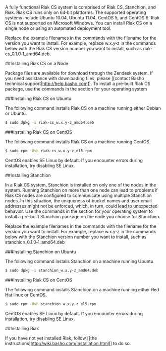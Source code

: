 A fully functional Riak CS system is comprised of Riak CS, Stanchion, and Riak. Riak CS runs only on 64‐bit platforms. The supported operating systems include Ubuntu 10.04, Ubuntu 11.04, CentOS 5, and CentOS 6. Riak CS is not supported on Microsoft Windows. You can install Riak CS on a single node or using an automated deployment tool.

<div class="note">Replace the example filenames in the commands with the filename for the version you want to install. For example, replace w.x.y‐z in the commands below with the Riak CS version number you want to install, such as riak‐cs_0.1.0‐1_amd64.deb.</div>

##Installing Riak CS on a Node

Package files are available for download through the Zendesk system. If you need assistance with downloading files, please [[contact Basho technical support|http://help.basho.com]].  To install a pre‐built Riak CS package, use the commands in the section for your operating system

###Installing Riak CS on Ubuntu

The following command installs Riak CS on a machine running either Debian or Ubuntu.

```bash
$ sudo dpkg -i riak-cs_w.x.y-z_amd64.deb
```

###Installing Riak CS on CentOS

The following command installs Riak CS on a machine running CentOS.

```bash
$ sudo rpm -Uvh riak-cs_w.x.y-z_el5.rpm
```

CentOS enables SE Linux by default. If you encounter errors during installation, try disabling SE Linux.

##Installing Stanchion

In a Riak CS system, Stanchion is installed on only one of the nodes in the system. Running Stanchion on more than one node can lead to problems if Riak CS nodes are configured to communicate using multiple Stanchion nodes. In this situation, the uniqueness of bucket names and user email addresses might not be enforced, which, in turn, could lead to unexpected behavior. Use the commands in the section for your operating system to install a pre‐built Stanchion package on the node you choose for Stanchion. 

<div class="note">Replace the example filenames in the commands with the filename for the version you want to install. For example, replace w.x.y‐z in the commands below with the Stanchion version number you want to install, such as stanchion_0.1.0‐1_amd64.deb</div>

###Installing Stanchion on Ubuntu

The following command installs Stanchion on a machine running Ubuntu.

```bash
$ sudo dpkg -i stanchion_w.x.y-z_amd64.deb
```

###Installing Riak CS on CentOS

The following command installs Stanchion on a machine running either Red Hat linux or CentOS.

```bash
$ sudo rpm -Uvh stanchion_w.x.y-z_el5.rpm
```

<div class="note">CentOS enables SE Linux by default. If you encounter errors during installation, try disabling SE Linux.</div>

##Installing Riak

If you have not yet installed Riak, follow [[the instructions|http://wiki.basho.com/Installation.html]] to do so.